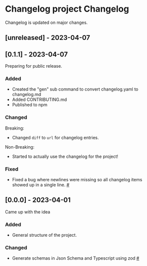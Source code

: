 <!--
NOTE! This is an auto-generated changelog file.
Edit changelog.yaml instead of this otherwise changes will likely be lost.
-->

# Changelog project Changelog

Changelog is updated on major changes.

## [unreleased] - 2023-04-07

## [0.1.1] - 2023-04-07

Preparing for public release.

### Added

- Created the "gen" sub command to convert changelog.yaml to changelog.md
- Added CONTRIBUTING.md
- Published to npm

### Changed

Breaking:

- Changed `diff` to `url` for changelog entries.

Non-Breaking:

- Started to actually use the changelog for the project!

### Fixed

- Fixed a bug where newlines were missing so all changelog items showed up in a single line. [#](https://github.com/alaiacano/changelog-cli/pull/7)

## [0.0.0] - 2023-04-01

Came up with the idea

### Added

- General structure of the project.

### Changed

- Generate schemas in Json Schema and Typescript using zod [#](https://github.com/alaiacano/changelog-cli/pull/5)
